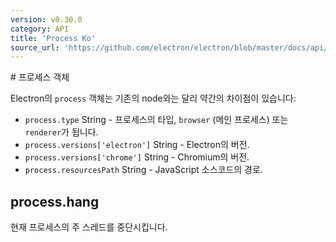 ```yaml
---
version: v0.30.0
category: API
title: 'Process Ko'
source_url: 'https://github.com/electron/electron/blob/master/docs/api/process-ko.md'
---
```


﻿# 프로세스 객체

Electron의 `process` 객체는 기존의 node와는 달리 약간의 차이점이 있습니다:

* `process.type` String - 프로세스의 타입, `browser` (메인 프로세스) 또는 `renderer`가 됩니다.
* `process.versions['electron']` String - Electron의 버전.
* `process.versions['chrome']` String - Chromium의 버전.
* `process.resourcesPath` String - JavaScript 소스코드의 경로.

## process.hang

현재 프로세스의 주 스레드를 중단시킵니다.
